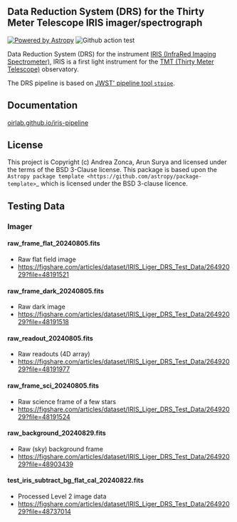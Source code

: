 Data Reduction System (DRS) for the Thirty Meter Telescope IRIS imager/spectrograph
-----------------------------------------------------------------------------------

[![Powered by Astropy](http://img.shields.io/badge/powered%20by-AstroPy-orange.svg?style=flat)](http://astropy.org)
![Github action test](https://github.com/oirlab/iris_pipeline/workflows/Python%20package/badge.svg)

Data Reduction System (DRS) for the instrument [IRIS (InfraRed Imaging Spectrometer)](https://oirlab.ucsd.edu/IRIS.html), IRIS is a first light instrument for the [TMT (Thirty Meter Telescope)](https://tmt.org) observatory.

The DRS pipeline is based on [JWST' pipeline tool `stpipe`](https://github.com/spacetelescope/jwst).

Documentation
-------------

[oirlab.github.io/iris-pipeline](https://oirlab.github.io/iris-pipeline)


License
-------

This project is Copyright (c) Andrea Zonca, Arun Surya and licensed under
the terms of the BSD 3-Clause license. This package is based upon
the `Astropy package template <https://github.com/astropy/package-template>`_
which is licensed under the BSD 3-clause licence.

Testing Data
------------

### Imager

#### raw_frame_flat_20240805.fits
- Raw flat field image
- https://figshare.com/articles/dataset/IRIS_Liger_DRS_Test_Data/26492029?file=48191521

#### raw_frame_dark_20240805.fits
- Raw dark image
- https://figshare.com/articles/dataset/IRIS_Liger_DRS_Test_Data/26492029?file=48191518

#### raw_readout_20240805.fits
- Raw readouts (4D array)
- https://figshare.com/articles/dataset/IRIS_Liger_DRS_Test_Data/26492029?file=48191977

#### raw_frame_sci_20240805.fits
- Raw science frame of a few stars
- https://figshare.com/articles/dataset/IRIS_Liger_DRS_Test_Data/26492029?file=48191524

#### raw_background_20240829.fits
- Raw (sky) background frame
- https://figshare.com/articles/dataset/IRIS_Liger_DRS_Test_Data/26492029?file=48903439

#### test_iris_subtract_bg_flat_cal_20240822.fits
- Processed Level 2 image data
- https://figshare.com/articles/dataset/IRIS_Liger_DRS_Test_Data/26492029?file=48737014